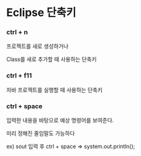 # Eclipse 단축키

### ctrl + n

프로젝트를 새로 생성하거나

Class를 새로 추가할 때 사용하는 단축키

### ctrl + f11

자바 프로젝트를 실행할 때 사용하는 단축키

### ctrl + space

입력한 내용을 바탕으로 예상 명령어를 보여준다.

미리 정해진 줄임말도 가능하다

ex) sout 입력 후 ctrl + space => system.out.println();
